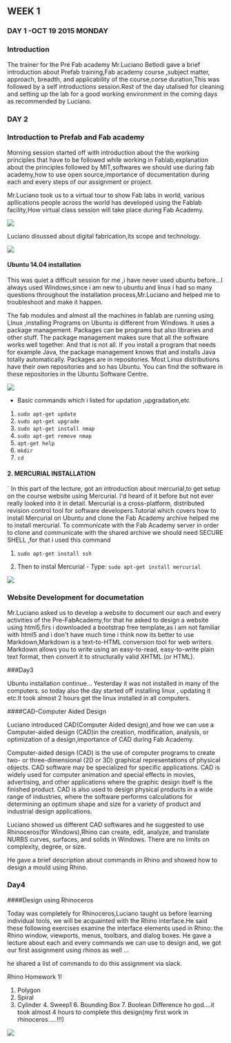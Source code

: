 ## WEEK 1
### DAY 1 -OCT 19 2015 MONDAY

### Introduction

The trainer for the Pre Fab academy Mr.Luciano Betlodi gave a brief introduction about Prefab training,Fab academy course ,subject matter, approach, breadth, and applicability of the course,corse duration,This was followed by a self introductions session.Rest of the day utalised for cleaning and setting up the lab for a good working environment in the coming days as recommended by Luciano.

### DAY 2 

###  Introduction to Prefab and Fab academy

Morning session started off with introduction about the the working principles that have to be followed while working in Fablab,explanation about the principles followed by MIT,softwares we should use during fab academy,how to use open source,importance of documentation during each and every steps of our assignment or project.

Mr.Luciano took us to a virtual tour to show Fab labs in world, various apllications people across the world has developed using the Fablab facility,How virtual class session will take place during Fab Academy.

![](img/fabclass.png)

Luciano disussed about digital fabrication,its scope and technology. 

![](img/intro.png)






  


####  Ubuntu 14.04 installation

This  was quiet a difficult session for me ,i have never used ubuntu before...I always used Windows,since i am new to ubuntu and linux i had so many questions throughout the installation process,Mr.Luciano and helped me to troubleshoot and make it happen.

 The fab modules and almost all the machines in fablab are running  using LInux ,installing Programs on Ubuntu is different from Windows. It uses a package management. Packages can be programs but also libraries and other stuff. The package management makes sure that all the software works well together. And that is not all. If you install a program that needs for example Java, the package management knows that and installs Java totally automatically. Packages are in repositories. Most Linux distributions have their own repositories and so has Ubuntu. You can find the software in these repositories in the Ubuntu Software Centre.
 
![](img/ubuntu.png)

* Basic commands which i listed for updation ,upgradation,etc

1. `sudo apt-get update`
2. `sudo apt-get upgrade`
3. `sudo apt-get install nmap`
4. `sudo apt-get remove nmap`
5. `apt-get help`
6. `mkdir`
7. `cd`


#### 2. MERCURIAL INSTALLATION
`
In this part of the lecture, got an introduction about mercurial,to get setup on the course website using Mercurial. I'd heard of it before but not ever really looked into it in detail.
Mercurial is a cross-platform, distributed revision control tool for software developers.Tutorial which covers how to install Mercurial on Ubuntu and clone the Fab Academy archive helped me to install mercurial.
To communicate with the Fab Academy server in order to clone and communicate with the shared archive we should need SECURE SHELL ,for that i used this command

1. `sudo apt-get install ssh` 

2. Then to instal Mercurial - Type:
  `sudo apt-get install mercurial`
 
![](img/mercurial.png)

### Website Development for documetation

Mr.Luciano asked us to develop a website to document our each and every activities of the Pre-FabAcademy,for that he asked to design a website using html5,firs i downloaded a bootstrap free template,as i am not familiar with html5 and i don't have much time i think now its better to use Markdown,Markdown is a text-to-HTML conversion tool for web writers. Markdown allows you to write using an easy-to-read, easy-to-write plain text format, then convert it to structurally valid XHTML (or HTML).

###Day3

Ubuntu installation continue...
Yesterday it was not installed in many of the computers. so today also the day started off installing linux , updating it etc.It took  almost 2 hours get the linux installed in all computers. 

####CAD-Computer Aided Design

Luciano introduced CAD(Computer Aided design),and how we can use a Computer-aided design (CAD)in the creation, modification, analysis, or optimization of a design,importance of CAD during Fab Academy.

Computer-aided design (CAD) is the use of computer programs to create two- or three-dimensional (2D or 3D) graphical representations of physical objects. CAD software may be specialized for specific applications. CAD is widely used for computer animation and special effects in movies, advertising, and other applications where the graphic design itself is the finished product. CAD is also used to design physical products in a wide range of industries, where the software performs calculations for determining an optimum shape and size for a variety of product and industrial design applications.

Luciano showed us different CAD softwares and he suggested to use Rhinoceros(for Windows),Rhino can create, edit, analyze, and translate NURBS curves, surfaces, and solids in Windows. There are no limits on complexity, degree, or size.

He gave a brief description about commands in Rhino and showed how to design a mould using Rhino.

### Day4
####Design using Rhinoceros

Today was completely for Rhinoceros,Luciano taught us before learning individual tools, we will be acquainted with the Rhino interface.He said these following exercises examine the interface elements used in Rhino: the Rhino window, viewports, menus, toolbars, and dialog boxes.  He gave a lecture about each and every commands we can  use to design and, we got our first assignment using rhinos as well ...

he shared a list of commands to do this assignment via slack.

Rhino Homework 1!
1. Polygon
2. Spiral
3. Cylinder
​4. Sweep1
​6. Bounding Box
​7. Boolean Difference
ho god....it took almost 4 hours to complete this design(my first work in rhinoceros.....!!!)

![](img/rhino.png)

  












